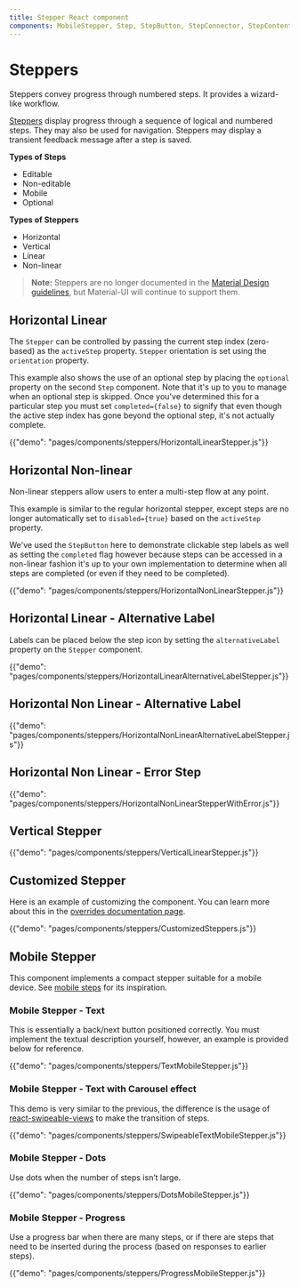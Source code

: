 ```yaml
---
title: Stepper React component
components: MobileStepper, Step, StepButton, StepConnector, StepContent, StepIcon, StepLabel, Stepper
---
```


# Steppers

<p class="description">Steppers convey progress through numbered steps. It provides a wizard-like workflow.</p>

[Steppers](https://material.io/archive/guidelines/components/steppers.html) display progress through a sequence of logical and numbered steps. They may also be used for navigation.
Steppers may display a transient feedback message after a step is saved.

**Types of Steps**

- Editable
- Non-editable
- Mobile
- Optional

**Types of Steppers**

- Horizontal
- Vertical
- Linear
- Non-linear

> **Note:** Steppers are no longer documented in the [Material Design guidelines](https://material.io/), but Material-UI will continue to support them.

## Horizontal Linear

The `Stepper` can be controlled by passing the current step index (zero-based) as the `activeStep` property. `Stepper` orientation is set using the `orientation` property.

This example also shows the use of an optional step by placing the `optional` property on the second `Step` component. Note that it's up to you to manage when an optional step is skipped. Once you've determined this for a particular step you must set `completed={false}` to signify that even though the active step index has gone beyond the optional step, it's not actually complete.

{{"demo": "pages/components/steppers/HorizontalLinearStepper.js"}}

## Horizontal Non-linear

Non-linear steppers allow users to enter a multi-step flow at any point.

This example is similar to the regular horizontal stepper, except steps are no longer automatically set to `disabled={true}` based on the `activeStep` property.

We've used the `StepButton` here to demonstrate clickable step labels as well as setting the `completed`
flag however because steps can be accessed in a non-linear fashion it's up to your own implementation to
determine when all steps are completed (or even if they need to be completed).

{{"demo": "pages/components/steppers/HorizontalNonLinearStepper.js"}}

## Horizontal Linear - Alternative Label

Labels can be placed below the step icon by setting the `alternativeLabel` property on the `Stepper` component.

{{"demo": "pages/components/steppers/HorizontalLinearAlternativeLabelStepper.js"}}

## Horizontal Non Linear - Alternative Label

{{"demo": "pages/components/steppers/HorizontalNonLinearAlternativeLabelStepper.js"}}

## Horizontal Non Linear - Error Step

{{"demo": "pages/components/steppers/HorizontalNonLinearStepperWithError.js"}}

## Vertical Stepper

{{"demo": "pages/components/steppers/VerticalLinearStepper.js"}}

## Customized Stepper

Here is an example of customizing the component. You can learn more about this in the
[overrides documentation page](/customization/components/).

{{"demo": "pages/components/steppers/CustomizedSteppers.js"}}

## Mobile Stepper

This component implements a compact stepper suitable for a mobile device. See [mobile steps](https://material.io/archive/guidelines/components/steppers.html#steppers-types-of-steps) for its inspiration.

### Mobile Stepper - Text

This is essentially a back/next button positioned correctly.
You must implement the textual description yourself, however, an example is provided below for reference.

{{"demo": "pages/components/steppers/TextMobileStepper.js"}}

### Mobile Stepper - Text with Carousel effect

This demo is very similar to the previous, the difference is the usage of
[react-swipeable-views](https://github.com/oliviertassinari/react-swipeable-views) to make the transition of steps.

{{"demo": "pages/components/steppers/SwipeableTextMobileStepper.js"}}

### Mobile Stepper - Dots

Use dots when the number of steps isn’t large.

{{"demo": "pages/components/steppers/DotsMobileStepper.js"}}

### Mobile Stepper - Progress

Use a progress bar when there are many steps, or if there are steps that need to be inserted during the process (based on responses to earlier steps).

{{"demo": "pages/components/steppers/ProgressMobileStepper.js"}}
